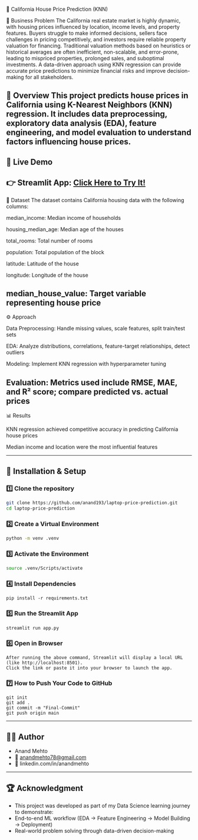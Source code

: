 🏡 California House Price Prediction (KNN)

🎯 Business Problem
The California real estate market is highly dynamic, with housing prices influenced by location, income levels, and property features. Buyers struggle to make informed decisions, sellers face challenges in pricing competitively, and investors require reliable property valuation for financing. Traditional valuation methods based on heuristics or historical averages are often inefficient, non-scalable, and error-prone, leading to mispriced properties, prolonged sales, and suboptimal investments. A data-driven approach using KNN regression can provide accurate price predictions to minimize financial risks and improve decision-making for all stakeholders.

📌 Overview
This project predicts house prices in California using K-Nearest Neighbors (KNN) regression. It includes data preprocessing, exploratory data analysis (EDA), feature engineering, and model evaluation to understand factors influencing house prices.
---
## 🚀 Live Demo  
👉 **Streamlit App:** [Click Here to Try It!](https://california-house-price-prediction-using-ml-92dhocphdkyq77aagyd.streamlit.app/)
---
📂 Dataset
The dataset contains California housing data with the following columns:

median_income: Median income of households

housing_median_age: Median age of the houses

total_rooms: Total number of rooms

population: Total population of the block

latitude: Latitude of the house

longitude: Longitude of the house

median_house_value: Target variable representing house price
---

⚙️ Approach

Data Preprocessing: Handle missing values, scale features, split train/test sets

EDA: Analyze distributions, correlations, feature-target relationships, detect outliers

Modeling: Implement KNN regression with hyperparameter tuning

Evaluation: Metrics used include RMSE, MAE, and R² score; compare predicted vs. actual prices
---

📊 Results

KNN regression achieved competitive accuracy in predicting California house prices

Median income and location were the most influential features

---

## 🧩 Installation & Setup

### 1️⃣ Clone the repository
```bash
git clone https://github.com/anand193/laptop-price-prediction.git
cd laptop-price-prediction 
```
### 2️⃣ Create a Virtual Environment
```bash
python -m venv .venv
```
### 3️⃣ Activate the Environment
```bash
source .venv/Scripts/activate
```
### 4️⃣ Install Dependencies
```
pip install -r requirements.txt
```
### 5️⃣ Run the Streamlit App
```
streamlit run app.py
```
### 6️⃣ Open in Browser
```
After running the above command, Streamlit will display a local URL (like http://localhost:8501).
Click the link or paste it into your browser to launch the app.
```
### 7️⃣ How to Push Your Code to GitHub
```
git init
git add .
git commit -m "Final-Commit"
git push origin main
```
--- 
## 👨‍💻 Author

- Anand Mehto
- 📧 anandmehto78@gmail.com
- 🔗 linkedin.com/in/anandmehto

---

## 🏆 Acknowledgment

- This project was developed as part of my Data Science learning journey to demonstrate:
- End-to-end ML workflow (EDA → Feature Engineering → Model Building → Deployment)
- Real-world problem solving through data-driven decision-making

